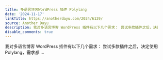 ```yaml
---
title: 多语言博客WordPress 插件 Polylang
date: '2024-11-17'
linkTitle: https://anotherdayu.com/2024/6129/
source: Another Dayu
description: 我对多语言博客 WordPress 插件有以下几个需求： 尝试多款插件之后，决定使用 Polylang，需求都 ...
disable_comments: true
---
```

我对多语言博客 WordPress 插件有以下几个需求： 尝试多款插件之后，决定使用 Polylang，需求都 ...